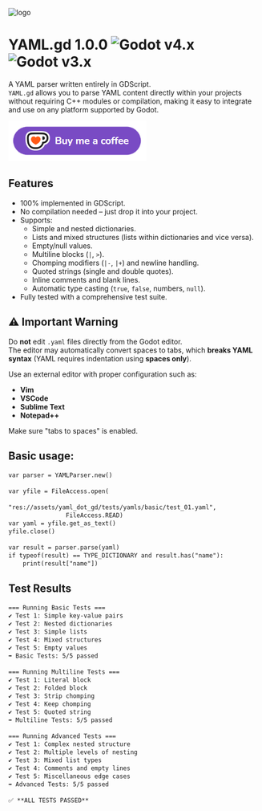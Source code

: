 ![logo](logo.png)

# YAML.gd 1.0.0 ![Godot v4.x](https://img.shields.io/badge/Godot-v4.x-%23478cbf) ![Godot v3.x](https://img.shields.io/badge/Godot-v3.x-%23478cbf)

A YAML parser written entirely in GDScript.  
`YAML.gd` allows you to parse YAML content directly within your projects without requiring C++ modules or compilation, making it easy to integrate and use on any platform supported by Godot.

[!["Buy Me A Coffee"](coffee.png)](https://ko-fi.com/lowlevel1989)

## Features

- 100% implemented in GDScript.
- No compilation needed – just drop it into your project.
- Supports:
  - Simple and nested dictionaries.
  - Lists and mixed structures (lists within dictionaries and vice versa).
  - Empty/null values.
  - Multiline blocks (`|`, `>`).
  - Chomping modifiers (`|-`, `|+`) and newline handling.
  - Quoted strings (single and double quotes).
  - Inline comments and blank lines.
  - Automatic type casting (`true`, `false`, numbers, `null`).
- Fully tested with a comprehensive test suite.

## ⚠️ Important Warning

Do **not** edit `.yaml` files directly from the Godot editor.  
The editor may automatically convert spaces to tabs, which **breaks YAML syntax** (YAML requires indentation using **spaces only**).

Use an external editor with proper configuration such as:

- **Vim**
- **VSCode**
- **Sublime Text**
- **Notepad++**

Make sure "tabs to spaces" is enabled.

## Basic usage:

```gdscript
var parser = YAMLParser.new()

var yfile = FileAccess.open(
                "res://assets/yaml_dot_gd/tests/yamls/basic/test_01.yaml",
                FileAccess.READ)
var yaml = yfile.get_as_text()
yfile.close()

var result = parser.parse(yaml)
if typeof(result) == TYPE_DICTIONARY and result.has("name"):
    print(result["name"])
```

## Test Results

```text
=== Running Basic Tests ===
✔️ Test 1: Simple key-value pairs
✔️ Test 2: Nested dictionaries
✔️ Test 3: Simple lists
✔️ Test 4: Mixed structures
✔️ Test 5: Empty values
➡️ Basic Tests: 5/5 passed

=== Running Multiline Tests ===
✔️ Test 1: Literal block
✔️ Test 2: Folded block
✔️ Test 3: Strip chomping
✔️ Test 4: Keep chomping
✔️ Test 5: Quoted string
➡️ Multiline Tests: 5/5 passed

=== Running Advanced Tests ===
✔️ Test 1: Complex nested structure
✔️ Test 2: Multiple levels of nesting
✔️ Test 3: Mixed list types
✔️ Test 4: Comments and empty lines
✔️ Test 5: Miscellaneous edge cases
➡️ Advanced Tests: 5/5 passed

✅ **ALL TESTS PASSED**


